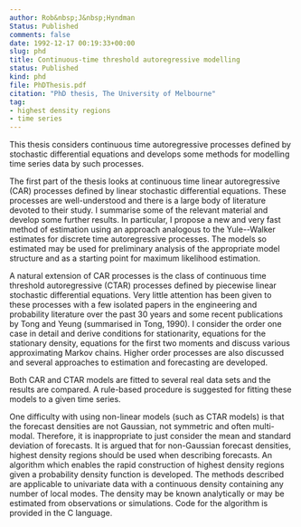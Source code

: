 ```yaml
---
author: Rob&nbsp;J&nbsp;Hyndman
Status: Published
comments: false
date: 1992-12-17 00:19:33+00:00
slug: phd
title: Continuous-time threshold autoregressive modelling
status: Published
kind: phd
file: PhDThesis.pdf
citation: "PhD thesis, The University of Melbourne"
tag:
- highest density regions
- time series
---
```


This thesis considers continuous time autoregressive processes defined by stochastic differential equations and develops some methods for modelling time series data by such processes.

The first part of the thesis looks at continuous time linear autoregressive (CAR) processes defined by linear stochastic differential equations. These processes are well-understood and there is a large body of literature devoted to their study. I summarise some of the relevant material and develop some further results. In particular, I propose a new and very fast method of estimation using an approach analogous to the Yule--Walker estimates for discrete time autoregressive processes. The models so estimated may be used for preliminary analysis of the appropriate model structure and as a starting point for maximum likelihood estimation.

A natural extension of CAR processes is the class of continuous time threshold autoregressive (CTAR) processes defined by piecewise linear stochastic differential equations. Very little attention has been given to these processes with a few isolated papers in the engineering and probability literature over the past 30 years and some recent publications by Tong and Yeung (summarised in Tong, 1990). I consider the order one case in detail and derive conditions for stationarity, equations for the stationary density, equations for the first two moments and discuss various approximating Markov chains. Higher order processes are also discussed and several approaches to estimation and forecasting are developed.

Both CAR and CTAR models are fitted to several real data sets and the results are compared. A rule-based procedure is suggested for fitting these models to a given time series.

One difficulty with using non-linear models (such as CTAR models) is that the forecast densities are not Gaussian, not symmetric and often multi-modal. Therefore, it is inappropriate to just consider the mean and standard deviation of forecasts. It is argued that for non-Gaussian forecast densities, highest density regions should be used when describing forecasts. An algorithm which enables the rapid construction of highest density regions given a probability density function is developed. The methods described are applicable to univariate data with a continuous density containing any number of local modes. The density may be known analytically or may be estimated from observations or simulations. Code for the algorithm is provided in the C language.


